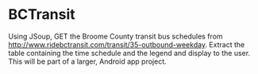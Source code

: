 BCTransit
=========
Using JSoup, GET the Broome County transit bus schedules from http://www.ridebctransit.com/transit/35-outbound-weekday.
Extract the table containing the time schedule and the legend and display to the user.  This will be part of a larger, Android 
app project.
